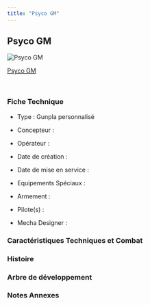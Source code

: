 ```yaml
---
title: "Psyco GM"
---
```


Psyco GM
--------



![Psyco GM](/images/stories/saga/gundambfgmc/mechas/psyco-gm.png)

[Psyco GM](javascript:change_image_m('images/stories/saga/gundambfgmc/mechas/psyco-gm.png');)

 

### Fiche Technique


- Type : Gunpla personnalisé
  
- Concepteur : 
  
- Opérateur : 
  
- Date de création : 
  
- Date de mise en service : 
  
- Equipements Spéciaux :




- Armement :




- Pilote(s) : 





- Mecha Designer : 


### Caractéristiques Techniques et Combat


### Histoire


### Arbre de développement


### Notes Annexes


